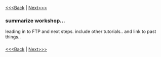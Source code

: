 [<<<Back](troubleshooting.md) | [Next>>>](public.md)

### summarize workshop... 
leading in to FTP and next steps.
include other tutorials.. and link to past things..
###



[<<<Back](troubleshooting.md) | [Next>>>](public.md)